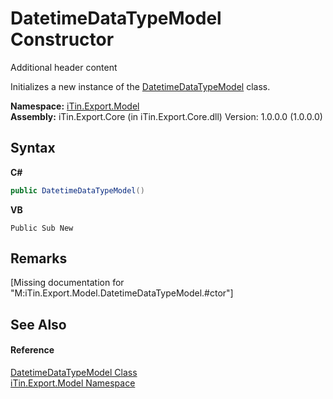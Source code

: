 # DatetimeDataTypeModel Constructor 
Additional header content 

Initializes a new instance of the <a href="T_iTin_Export_Model_DatetimeDataTypeModel">DatetimeDataTypeModel</a> class.

**Namespace:**&nbsp;<a href="N_iTin_Export_Model">iTin.Export.Model</a><br />**Assembly:**&nbsp;iTin.Export.Core (in iTin.Export.Core.dll) Version: 1.0.0.0 (1.0.0.0)

## Syntax

**C#**<br />
``` C#
public DatetimeDataTypeModel()
```

**VB**<br />
``` VB
Public Sub New
```


## Remarks
\[Missing <remarks> documentation for "M:iTin.Export.Model.DatetimeDataTypeModel.#ctor"\]

## See Also


#### Reference
<a href="T_iTin_Export_Model_DatetimeDataTypeModel">DatetimeDataTypeModel Class</a><br /><a href="N_iTin_Export_Model">iTin.Export.Model Namespace</a><br />